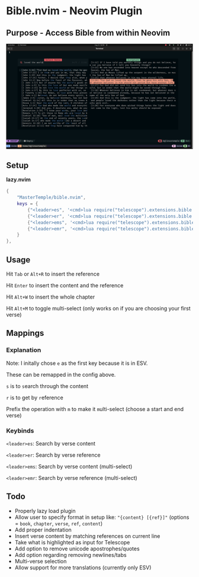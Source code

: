# Bible.nvim - Neovim Plugin

## Purpose - Access Bible from within Neovim

![search_example.png](search_example.png)

## Setup

**lazy.nvim**

```lua
{
	"MasterTemple/bible.nvim",
	keys = {
		{"<leader>es", '<cmd>lua require("telescope").extensions.bible.bible({isReferenceOnly = false, isMultiSelect = false})<CR>', desc = "Search by verse content" },
		{"<leader>er", '<cmd>lua require("telescope").extensions.bible.bible({isReferenceOnly = true, isMultiSelect = false})<CR>', desc = "Search by verse reference" },
		{"<leader>ems", '<cmd>lua require("telescope").extensions.bible.bible({isReferenceOnly = false, isMultiSelect = true})<CR>', desc = "Search by verse content (multi-select)" },
		{"<leader>emr", '<cmd>lua require("telescope").extensions.bible.bible({isReferenceOnly = true, isMultiSelect = true})<CR>', desc = "Search by verse reference (multi-select)" },
	}
},
```

## Usage

Hit `Tab` or `Alt+R` to insert the reference

Hit `Enter` to insert the content and the reference

Hit `Alt+W` to insert the whole chapter

Hit `Alt+M` to toggle multi-select (only works on if you are choosing your first verse)

## Mappings

### Explanation

Note: I initally chose `e` as the first key because it is in ESV.

These can be remapped in the config above.

`s` is to `s`earch through the content

`r` is to get by `r`eference

Prefix the operation with `m` to make it `m`ulti-select (choose a start and end verse)

### Keybinds

`<leader>es`: Search by verse content

`<leader>er`: Search by verse reference

`<leader>ems`: Search by verse content (multi-select)

`<leader>emr`: Search by verse reference (multi-select)



## Todo

- Properly lazy load plugin
- Allow user to specify format in setup like: `"{content} [{ref}]"` (options = `book`, `chapter`, `verse`, `ref`, `content`)
- Add proper indentation
- Insert verse content by matching references on current line
- Take what is highlighted as input for Telescope
- Add option to remove unicode apostrophes/quotes
- Add option regarding removing newlines/tabs
- Multi-verse selection
- Allow support for more translations (currently only ESV)

